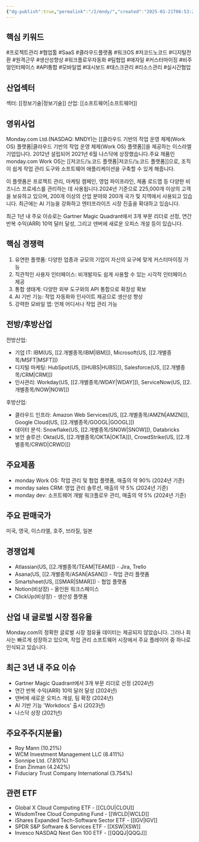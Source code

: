 ```yaml
---
{"dg-publish":true,"permalink":"/2/mndy/","created":"2025-01-21T06:53:20.058+09:00","updated":"2025-07-29T21:37:04.923+09:00"}
---
```


## 핵심 키워드

#프로젝트관리 #협업툴 #SaaS #클라우드플랫폼 #워크OS #저코드노코드 #디지털전환 #원격근무 #생산성향상 #워크플로우자동화 #팀협업 #애자일 #커스터마이징 #비주얼인터페이스 #API통합 #모바일앱 #대시보드 #태스크관리 #리소스관리 #실시간협업

## 산업섹터

섹터: [[정보기술\|정보기술]]
산업: [[소프트웨어\|소프트웨어]]

## 영위사업

Monday.com Ltd.(NASDAQ: MNDY)는 [[클라우드 기반의 작업 운영 체제(Work OS) 플랫폼\|클라우드 기반의 작업 운영 체제(Work OS) 플랫폼]]을 제공하는 이스라엘 기업입니다. 2012년 설립되어 2021년 6월 나스닥에 상장했습니다.주요 제품인 monday.com Work OS는 [[저코드/노코드 플랫폼\|저코드/노코드 플랫폼]]으로, 조직이 쉽게 작업 관리 도구와 소프트웨어 애플리케이션을 구축할 수 있게 해줍니다.

이 플랫폼은 프로젝트 관리, 마케팅 캠페인, 영업 파이프라인, 제품 로드맵 등 다양한 비즈니스 프로세스를 관리하는 데 사용됩니다.2024년 기준으로 225,000개 이상의 고객을 보유하고 있으며, 200개 이상의 산업 분야와 200개 국가 및 지역에서 사용되고 있습니다. 최근에는 AI 기능을 강화하고 엔터프라이즈 시장 진출을 확대하고 있습니다.

최근 1년 내 주요 이슈로는 Gartner Magic Quadrant에서 3개 부문 리더로 선정, 연간 반복 수익(ARR) 10억 달러 달성, 그리고 덴버에 새로운 오피스 개설 등이 있습니다.

## 핵심 경쟁력

1. 유연한 플랫폼: 다양한 업종과 규모의 기업이 자신의 요구에 맞게 커스터마이징 가능
2. 직관적인 사용자 인터페이스: 비개발자도 쉽게 사용할 수 있는 시각적 인터페이스 제공
3. 통합 생태계: 다양한 외부 도구와의 API 통합으로 확장성 확보
4. AI 기반 기능: 작업 자동화와 인사이트 제공으로 생산성 향상
5. 강력한 모바일 앱: 언제 어디서나 작업 관리 가능

## 전방/후방산업

전방산업:

- 기업 IT: IBM(US, [[2.개별종목/IBM\|IBM]]), Microsoft(US, [[2.개별종목/MSFT\|MSFT]])
- 디지털 마케팅: HubSpot(US, [[HUBS\|HUBS]]), Salesforce(US, [[2.개별종목/CRM\|CRM]])
- 인사관리: Workday(US, [[2.개별종목/WDAY\|WDAY]]), ServiceNow(US, [[2.개별종목/NOW\|NOW]])

후방산업:

- 클라우드 인프라: Amazon Web Services(US, [[2.개별종목/AMZN\|AMZN]]), Google Cloud(US, [[2.개별종목/GOOGL\|GOOGL]])
- 데이터 분석: Snowflake(US, [[2.개별종목/SNOW\|SNOW]]), Databricks
- 보안 솔루션: Okta(US, [[2.개별종목/OKTA\|OKTA]]), CrowdStrike(US, [[2.개별종목/CRWD\|CRWD]])

## 주요제품

- monday Work OS: 작업 관리 및 협업 플랫폼, 매출의 약 90% (2024년 기준)
- monday sales CRM: 영업 관리 솔루션, 매출의 약 5% (2024년 기준)
- monday dev: 소프트웨어 개발 워크플로우 관리, 매출의 약 5% (2024년 기준)

## 주요 판매국가

미국, 영국, 이스라엘, 호주, 브라질, 일본

## 경쟁업체

- Atlassian(US, [[2.개별종목/TEAM\|TEAM]]) - Jira, Trello
- Asana(US, [[2.개별종목/ASAN\|ASAN]]) - 작업 관리 플랫폼
- Smartsheet(US, [[SMAR\|SMAR]]) - 협업 플랫폼
- Notion(비상장) - 올인원 워크스페이스
- ClickUp(비상장) - 생산성 플랫폼

## 산업 내 글로벌 시장 점유율

Monday.com의 정확한 글로벌 시장 점유율 데이터는 제공되지 않았습니다. 그러나 회사는 빠르게 성장하고 있으며, 작업 관리 소프트웨어 시장에서 주요 플레이어 중 하나로 인식되고 있습니다.

## 최근 3년 내 주요 이슈

- Gartner Magic Quadrant에서 3개 부문 리더로 선정 (2024년)
- 연간 반복 수익(ARR) 10억 달러 달성 (2024년)
- 덴버에 새로운 오피스 개설, 팀 확장 (2024년)
- AI 기반 기능 'Workdocs' 출시 (2023년)
- 나스닥 상장 (2021년)

## 주요주주(지분율)

- Roy Mann (10.21%)
- WCM Investment Management LLC (8.411%)
- Sonnipe Ltd. (7.810%)
- Eran Zinman (4.242%)
- Fiduciary Trust Company International (3.754%)

## 관련 ETF

- Global X Cloud Computing ETF - [[CLOU\|CLOU]]
- WisdomTree Cloud Computing Fund - [[WCLD\|WCLD]]
- iShares Expanded Tech-Software Sector ETF - [[IGV\|IGV]]
- SPDR S&P Software & Services ETF - [[XSW\|XSW]]
- Invesco NASDAQ Next Gen 100 ETF - [[QQQJ\|QQQJ]]